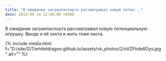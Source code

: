 ```yaml
---
title: "В ожидание загранпаспорта рассматривал новую потен..."
date: 2013-09-14 12:08:00 +0300
---
```


В ожидание загранпаспорта рассматривал новую потенциальную игрушку. Вроде и её охота и жить тоже охота.

{% include media.html f="D:/site/GiT/whiteldragon.github.io/assets/vk_photos/2/oVZFhde6Oys.jpg" alt="" %}

